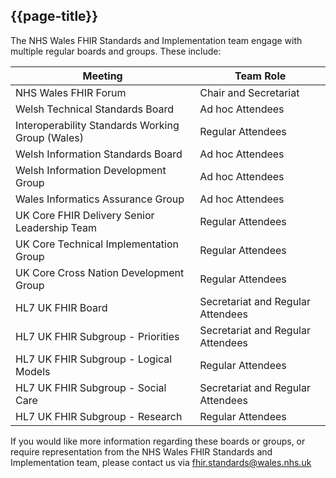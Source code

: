 ## {{page-title}}
The NHS Wales FHIR Standards and Implementation team engage with multiple regular boards and groups. These include:

|Meeting|Team Role|
|---|---|
|NHS Wales FHIR Forum|Chair and Secretariat|
|Welsh Technical Standards Board|Ad hoc Attendees|
|Interoperability Standards Working Group (Wales)|Regular Attendees|
|Welsh Information Standards Board|Ad hoc Attendees|
|Welsh Information Development Group|Ad hoc Attendees|
|Wales Informatics Assurance Group|Ad hoc Attendees|
|UK Core FHIR Delivery Senior Leadership Team|Regular Attendees|
|UK Core Technical Implementation Group|Regular Attendees|
|UK Core Cross Nation Development Group|Regular Attendees|
|HL7 UK FHIR Board|Secretariat and Regular Attendees|
|HL7 UK FHIR Subgroup - Priorities|Secretariat and Regular Attendees|
|HL7 UK FHIR Subgroup - Logical Models|Regular Attendees|
|HL7 UK FHIR Subgroup - Social Care|Secretariat and Regular Attendees|
|HL7 UK FHIR Subgroup - Research|Regular Attendees|

If you would like more information regarding these boards or groups, or require representation from the NHS Wales FHIR Standards and Implementation team, please contact us via <a href="mailto:fhir.standards@wales.nhs.uk?subject=Regular%20Meetings">fhir.standards@wales.nhs.uk</a>